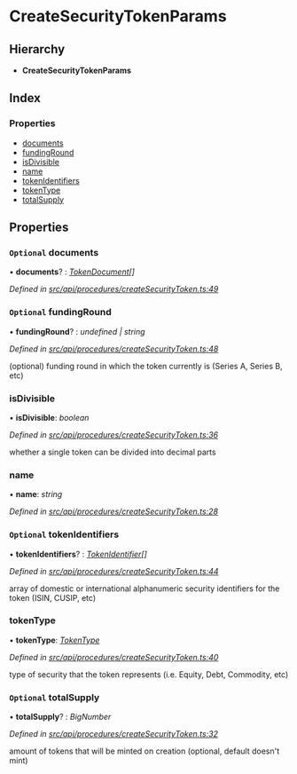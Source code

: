 # CreateSecurityTokenParams

## Hierarchy

* **CreateSecurityTokenParams**

## Index

### Properties

* [documents](createsecuritytokenparams.md#optional-documents)
* [fundingRound](createsecuritytokenparams.md#optional-fundinground)
* [isDivisible](createsecuritytokenparams.md#isdivisible)
* [name](createsecuritytokenparams.md#name)
* [tokenIdentifiers](createsecuritytokenparams.md#optional-tokenidentifiers)
* [tokenType](createsecuritytokenparams.md#tokentype)
* [totalSupply](createsecuritytokenparams.md#optional-totalsupply)

## Properties

### `Optional` documents

• **documents**? : [_TokenDocument_](tokendocument.md)_\[\]_

_Defined in_ [_src/api/procedures/createSecurityToken.ts:49_](https://github.com/PolymathNetwork/polymesh-sdk/blob/bf2b7a12/src/api/procedures/createSecurityToken.ts#L49)

### `Optional` fundingRound

• **fundingRound**? : _undefined \| string_

_Defined in_ [_src/api/procedures/createSecurityToken.ts:48_](https://github.com/PolymathNetwork/polymesh-sdk/blob/bf2b7a12/src/api/procedures/createSecurityToken.ts#L48)

\(optional\) funding round in which the token currently is \(Series A, Series B, etc\)

### isDivisible

• **isDivisible**: _boolean_

_Defined in_ [_src/api/procedures/createSecurityToken.ts:36_](https://github.com/PolymathNetwork/polymesh-sdk/blob/bf2b7a12/src/api/procedures/createSecurityToken.ts#L36)

whether a single token can be divided into decimal parts

### name

• **name**: _string_

_Defined in_ [_src/api/procedures/createSecurityToken.ts:28_](https://github.com/PolymathNetwork/polymesh-sdk/blob/bf2b7a12/src/api/procedures/createSecurityToken.ts#L28)

### `Optional` tokenIdentifiers

• **tokenIdentifiers**? : [_TokenIdentifier_](tokenidentifier.md)_\[\]_

_Defined in_ [_src/api/procedures/createSecurityToken.ts:44_](https://github.com/PolymathNetwork/polymesh-sdk/blob/bf2b7a12/src/api/procedures/createSecurityToken.ts#L44)

array of domestic or international alphanumeric security identifiers for the token \(ISIN, CUSIP, etc\)

### tokenType

• **tokenType**: [_TokenType_](../globals.md#tokentype)

_Defined in_ [_src/api/procedures/createSecurityToken.ts:40_](https://github.com/PolymathNetwork/polymesh-sdk/blob/bf2b7a12/src/api/procedures/createSecurityToken.ts#L40)

type of security that the token represents \(i.e. Equity, Debt, Commodity, etc\)

### `Optional` totalSupply

• **totalSupply**? : _BigNumber_

_Defined in_ [_src/api/procedures/createSecurityToken.ts:32_](https://github.com/PolymathNetwork/polymesh-sdk/blob/bf2b7a12/src/api/procedures/createSecurityToken.ts#L32)

amount of tokens that will be minted on creation \(optional, default doesn't mint\)

